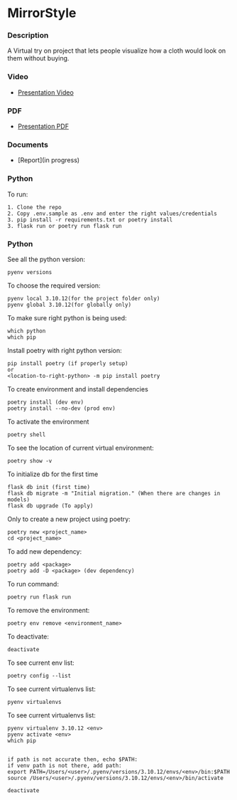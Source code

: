 # MirrorStyle

### Description
A Virtual try on project that lets people visualize how a cloth would look on them without buying.


### Video

- [Presentation Video](https://drive.google.com/file/d/1VItRJIAfZ5vvfCUS9s3IwWx6jokNX0V9/view?usp=sharing)

### PDF

- [Presentation PDF](https://drive.google.com/file/d/1ExNIrA7xUcunsW3yZRDJA82Ip-kJNTQC/view?usp=sharing)

### Documents

- [Report](in progress)


### Python

To run:
```
1. Clone the repo
2. Copy .env.sample as .env and enter the right values/credentials
3. pip install -r requirements.txt or poetry install
3. flask run or poetry run flask run
```


### Python

See all the python version: 
```
pyenv versions
```
    

To choose the required version: 
```
pyenv local 3.10.12(for the project folder only)
pyenv global 3.10.12(for globally only)
```


To make sure right python is being used: 
```
which python 
which pip
```


Install poetry with right python version: 
```
pip install poetry (if properly setup)
or
<location-to-right-python> -m pip install poetry
```


To create environment and install dependencies
```
poetry install (dev env)
poetry install --no-dev (prod env)
```


To activate the environment
```
poetry shell
```

To see the location of current virtual environment:
```
poetry show -v
```

To initialize db for the first time
```
flask db init (first time)
flask db migrate -m "Initial migration." (When there are changes in models)
flask db upgrade (To apply)
```

Only to create a new project using poetry: 
```
poetry new <project_name>
cd <project_name>
```


To add new dependency:
```
poetry add <package>
poetry add -D <package> (dev dependency)
```


To run command:
```
poetry run flask run
```


To remove the environment:
```
poetry env remove <environment_name>
```
    

To deactivate:
```
deactivate
```
    

To see current env list:
```
poetry config --list
```

To see current virtualenvs list:
```
pyenv virtualenvs
```

To see current virtualenvs list:
```
pyenv virtualenv 3.10.12 <env>
pyenv activate <env>
which pip


if path is not accurate then, echo $PATH:
if venv path is not there, add path:
export PATH=/Users/<user>/.pyenv/versions/3.10.12/envs/<env>/bin:$PATH
source /Users/<user>/.pyenv/versions/3.10.12/envs/<env>/bin/activate

deactivate
``` 